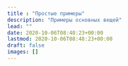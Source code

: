 ```yaml
---
title : "Простые примеры"
description: "Примеры основных вещей"
lead: ""
date: 2020-10-06T08:48:23+00:00
lastmod: 2020-10-06T08:48:23+00:00
draft: false
images: []
---
```

